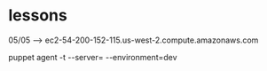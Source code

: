 # lessons

05/05  --> ec2-54-200-152-115.us-west-2.compute.amazonaws.com


puppet agent -t --server=<hostname> --environment=dev     
